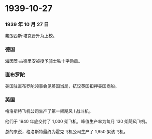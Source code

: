 # 1939-10-27

### 1939 年 10 月 27 日

弗朗西斯·塔克晋升为上校。

### 德国

海因茨·古德里安被授予骑士铁十字勋章。

### 直布罗陀

美国驻直布罗陀领事会见英国当局，抗议英国扣押美国商船。

### 英国

格洛斯特飞机公司生产了第一架飓风 I 战斗机。

他们于 1940 年底交付了 1,000 架飞机，峰值生产率为每月 130 架飓风飞机。

总的来说，格洛斯特最终为霍克飞机公司生产了 1,850 架该飞机。